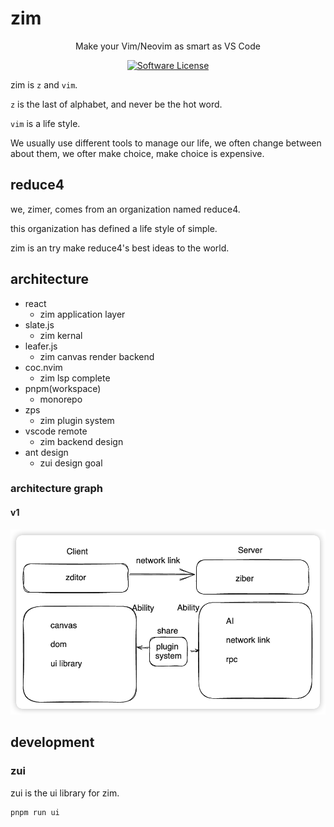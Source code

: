 # zim

  <p align="center">Make your Vim/Neovim as smart as VS Code</p>
  <p align="center">
    <a href="LICENSE"><img alt="Software License" src="LICENSE"></a>
  </p>

zim is `z` and `vim`.

`z` is the last of alphabet, and never be the hot word.

`vim` is a life style.

We usually use different tools to manage our life, we often change between about them, we ofter make choice, make choice is expensive.

## reduce4

we, zimer, comes from an organization named reduce4.

this organization has defined a life style of simple.

zim is an try make reduce4's best ideas to the world.

## architecture

- react
  - zim application layer
- slate.js
  - zim kernal
- leafer.js
  - zim canvas render backend
- coc.nvim
  - zim lsp complete
- pnpm(workspace)
  - monorepo
- zps
  - zim plugin system
- vscode remote
  - zim backend design
- ant design
  - zui design goal

### architecture graph

#### v1

![architecture v1](./assets/architecture-v1.png)

## development

### zui

zui is the ui library for zim.

```sh
pnpm run ui
```
